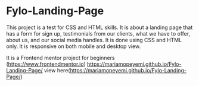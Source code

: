 # Fylo-Landing-Page

This project is a test for CSS and HTML skills. 
It is about a landing page that has a form for sign up, testimonials from our clients, what we have to offer, about us, and our social media handles.
It is done using CSS and HTML only.
It is responsive on both mobile and desktop view.

It is a Frontend mentor project for beginners 
(https://www.frontendmentor.io)
https://mariamopeyemi.github.io/Fylo-Landing-Page/
view here(https://mariamopeyemi.github.io/Fylo-Landing-Page/)
